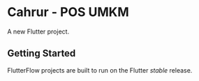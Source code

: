 # Cahrur - POS UMKM

A new Flutter project.

## Getting Started

FlutterFlow projects are built to run on the Flutter _stable_ release.
